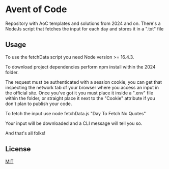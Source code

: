 # Avent of Code

Repository with AoC templates and solutions from 2024 and on.
There's a NodeJs script that fetches the input for each day and stores it in a ".txt" file

## Usage

To use the fetchData script you need Node version >= 16.4.3.

To download project dependencies perform npm install within the 2024 folder.

The request must be authenticated with a session cookie, you can get that inspecting the
network tab of your browser where you access an input in the official site. Once you've got it
you must place it inside a ".env" file within the folder, or straight place it next to the
"Cookie" attribute if you don't plan to publish your code.

To fetch the input use node fetchData.js "Day To Fetch No Quotes"

Your input will be downloaded and a CLI message will tell you so.

And that's all folks!

## License

[MIT](https://choosealicense.com/licenses/mit/)

